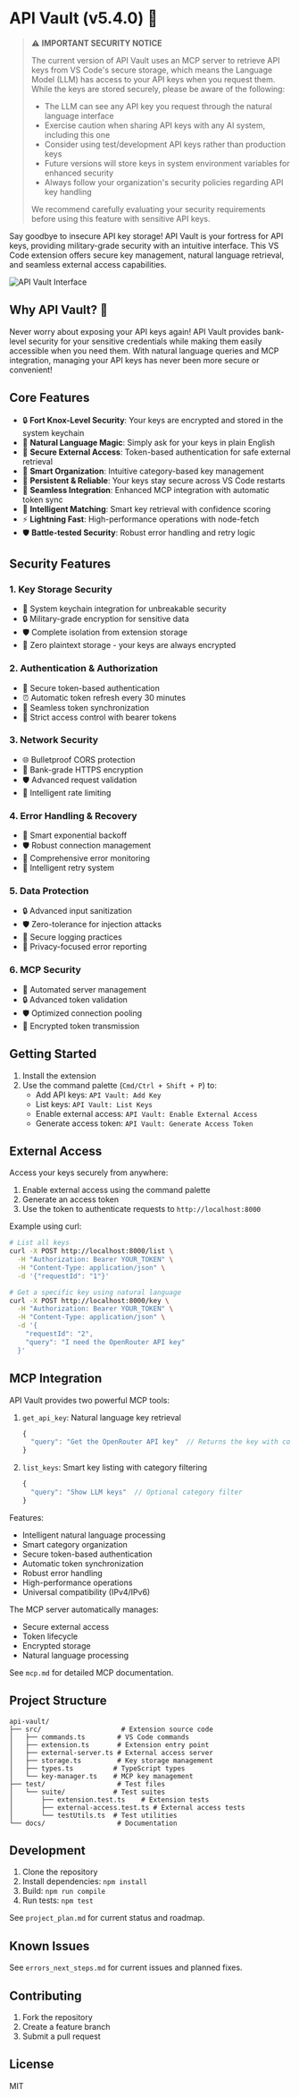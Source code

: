 # API Vault (v5.4.0) 🔐

> ⚠️ **IMPORTANT SECURITY NOTICE**
> 
> The current version of API Vault uses an MCP server to retrieve API keys from VS Code's secure storage, which means the Language Model (LLM) has access to your API keys when you request them. While the keys are stored securely, please be aware of the following:
> 
> - The LLM can see any API key you request through the natural language interface
> - Exercise caution when sharing API keys with any AI system, including this one
> - Consider using test/development API keys rather than production keys
> - Future versions will store keys in system environment variables for enhanced security
> - Always follow your organization's security policies regarding API key handling
> 
> We recommend carefully evaluating your security requirements before using this feature with sensitive API keys.

Say goodbye to insecure API key storage! API Vault is your fortress for API keys, providing military-grade security with an intuitive interface. This VS Code extension offers secure key management, natural language retrieval, and seamless external access capabilities.

![API Vault Interface](api-vault-ui.png)

## Why API Vault? 🚀

Never worry about exposing your API keys again! API Vault provides bank-level security for your sensitive credentials while making them easily accessible when you need them. With natural language queries and MCP integration, managing your API keys has never been more secure or convenient!

## Core Features

- 🔒 **Fort Knox-Level Security**: Your keys are encrypted and stored in the system keychain
- 🤖 **Natural Language Magic**: Simply ask for your keys in plain English
- 🔑 **Secure External Access**: Token-based authentication for safe external retrieval
- 📁 **Smart Organization**: Intuitive category-based key management
- 🔄 **Persistent & Reliable**: Your keys stay secure across VS Code restarts
- 🔌 **Seamless Integration**: Enhanced MCP integration with automatic token sync
- 🎯 **Intelligent Matching**: Smart key retrieval with confidence scoring
- ⚡ **Lightning Fast**: High-performance operations with node-fetch
- 🛡️ **Battle-tested Security**: Robust error handling and retry logic

## Security Features

### 1. Key Storage Security
- 🔐 System keychain integration for unbreakable security
- 🔒 Military-grade encryption for sensitive data
- 🛡️ Complete isolation from extension storage
- 🚫 Zero plaintext storage - your keys are always encrypted

### 2. Authentication & Authorization
- 🎫 Secure token-based authentication
- ⏰ Automatic token refresh every 30 minutes
- 🔄 Seamless token synchronization
- 🚪 Strict access control with bearer tokens

### 3. Network Security
- 🌐 Bulletproof CORS protection
- 🔐 Bank-grade HTTPS encryption
- 🛡️ Advanced request validation
- 🚫 Intelligent rate limiting

### 4. Error Handling & Recovery
- 🔄 Smart exponential backoff
- 🛡️ Robust connection management
- 🚨 Comprehensive error monitoring
- 🔄 Intelligent retry system

### 5. Data Protection
- 🔒 Advanced input sanitization
- 🛡️ Zero-tolerance for injection attacks
- 🚫 Secure logging practices
- 🔐 Privacy-focused error reporting

### 6. MCP Security
- 🔑 Automated server management
- 🔒 Advanced token validation
- 🛡️ Optimized connection pooling
- 🚫 Encrypted token transmission

## Getting Started

1. Install the extension
2. Use the command palette (`Cmd/Ctrl + Shift + P`) to:
   - Add API keys: `API Vault: Add Key`
   - List keys: `API Vault: List Keys`
   - Enable external access: `API Vault: Enable External Access`
   - Generate access token: `API Vault: Generate Access Token`

## External Access

Access your keys securely from anywhere:

1. Enable external access using the command palette
2. Generate an access token
3. Use the token to authenticate requests to `http://localhost:8000`

Example using curl:
```bash
# List all keys
curl -X POST http://localhost:8000/list \
  -H "Authorization: Bearer YOUR_TOKEN" \
  -H "Content-Type: application/json" \
  -d '{"requestId": "1"}'

# Get a specific key using natural language
curl -X POST http://localhost:8000/key \
  -H "Authorization: Bearer YOUR_TOKEN" \
  -H "Content-Type: application/json" \
  -d '{
    "requestId": "2",
    "query": "I need the OpenRouter API key"
  }'
```

## MCP Integration

API Vault provides two powerful MCP tools:

1. `get_api_key`: Natural language key retrieval
   ```typescript
   {
     "query": "Get the OpenRouter API key"  // Returns the key with confidence score
   }
   ```

2. `list_keys`: Smart key listing with category filtering
   ```typescript
   {
     "query": "Show LLM keys"  // Optional category filter
   }
   ```

Features:
- Intelligent natural language processing
- Smart category organization
- Secure token-based authentication
- Automatic token synchronization
- Robust error handling
- High-performance operations
- Universal compatibility (IPv4/IPv6)

The MCP server automatically manages:
- Secure external access
- Token lifecycle
- Encrypted storage
- Natural language processing

See `mcp.md` for detailed MCP documentation.

## Project Structure

```
api-vault/
├── src/                    # Extension source code
│   ├── commands.ts        # VS Code commands
│   ├── extension.ts       # Extension entry point
│   ├── external-server.ts # External access server
│   ├── storage.ts         # Key storage management
│   ├── types.ts          # TypeScript types
│   └── key-manager.ts    # MCP key management
├── test/                  # Test files
│   └── suite/            # Test suites
│       ├── extension.test.ts    # Extension tests
│       ├── external-access.test.ts # External access tests
│       └── testUtils.ts  # Test utilities
└── docs/                  # Documentation
```

## Development

1. Clone the repository
2. Install dependencies: `npm install`
3. Build: `npm run compile`
4. Run tests: `npm test`

See `project_plan.md` for current status and roadmap.

## Known Issues

See `errors_next_steps.md` for current issues and planned fixes.

## Contributing

1. Fork the repository
2. Create a feature branch
3. Submit a pull request

## License

MIT
